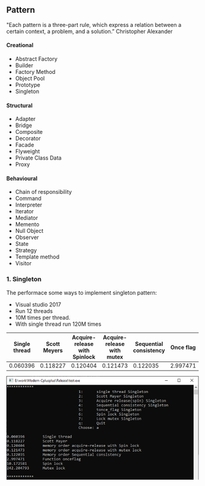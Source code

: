 ## Pattern
"Each pattern is a three-part rule, which express a relation between a certain context, a problem, and a solution.” Christopher Alexander  
#### Creational
* Abstract Factory
* Builder
* Factory Method
* Object Pool
* Prototype
* Singleton
#### Structural
* Adapter
* Bridge
* Composite
* Decorator
* Facade
* Flyweight
* Private Class Data
* Proxy
#### Behavioural
* Chain of responsibility
* Command
* Interpreter
* Iterator
* Mediator
* Memento
* Null Object
* Observer
* State
* Strategy
* Template method
* Visitor
### 1. Singleton
The performace some ways to implement singleton pattern:  
* Visual studio 2017
* Run 12 threads
* 10M times per thread.
* With single thread run 120M times  
  
| Single thread | Scott Meyers | Acquire-release with Spinlock | Acquire-release with mutex | Sequential consistency | Once flag | Spinlock  | Mutex      |
|---------------|--------------|-------------------------------|----------------------------|------------------------|-----------|-----------|------------|
| 0.060396      | 0.118227     | 0.120404                      | 0.121473                   | 0.122035               | 2.997471  | 10.172581 | 242.204793 |

![1](https://github.com/pvthuyet/Concurrency_With_Modern_Cpp/blob/master/resources/singleton_.png)
